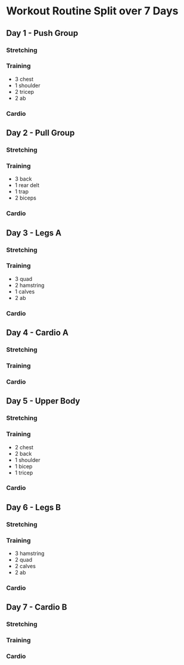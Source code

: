 # Workout Routine Split over 7 Days

## Day 1 - Push Group
### Stretching
### Training
* 3 chest
* 1 shoulder
* 2 tricep
* 2 ab
### Cardio

## Day 2 - Pull Group
### Stretching
### Training
* 3 back
* 1 rear delt
* 1 trap
* 2 biceps
### Cardio

## Day 3 - Legs A
### Stretching
### Training
* 3 quad
* 2 hamstring
* 1 calves
* 2 ab
### Cardio

## Day 4 - Cardio A
### Stretching
### Training
### Cardio

## Day 5 - Upper Body
### Stretching
### Training
* 2 chest
* 2 back
* 1 shoulder
* 1 bicep
* 1 tricep
### Cardio

## Day 6 - Legs B
### Stretching
### Training
* 3 hamstring
* 2 quad
* 2 calves
* 2 ab
### Cardio

## Day 7 - Cardio B
### Stretching
### Training
### Cardio

